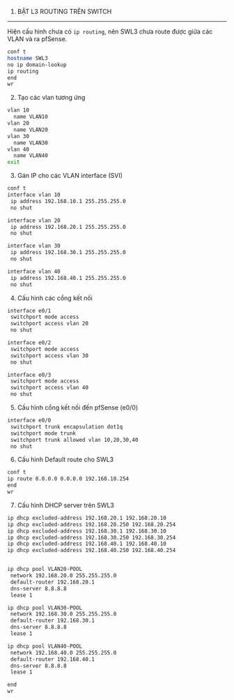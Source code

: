 1) BẬT L3 ROUTING TRÊN SWITCH
---
Hiện cấu hình chưa có `ip routing`, nên SWL3 chưa route được giữa các VLAN và ra pfSense.

```bash
conf t
hostname SWL3
no ip domain-lookup
ip routing
end
wr
```

2) Tạo các vlan tương ứng

```bash
vlan 10
  name VLAN10
vlan 20
  name VLAN20
vlan 30
  name VLAN30
vlan 40
  name VLAN40
exit
```

3) Gán IP cho các VLAN interface (SVI)

```bash
conf t
interface vlan 10
 ip address 192.168.10.1 255.255.255.0
 no shut

interface vlan 20
 ip address 192.168.20.1 255.255.255.0
 no shut

interface vlan 30
 ip address 192.168.30.1 255.255.255.0
 no shut

interface vlan 40
 ip address 192.168.40.1 255.255.255.0
 no shut
```

4) Cấu hình các cổng kết nối

```bash
interface e0/1
 switchport mode access
 switchport access vlan 20
 no shut

interface e0/2
 switchport mode access
 switchport access vlan 30
 no shut

interface e0/3
 switchport mode access
 switchport access vlan 40
 no shut
```

5) Cấu hình cổng kết nối đến pfSense (e0/0)

```bash
interface e0/0
 switchport trunk encapsulation dot1q
 switchport mode trunk
 switchport trunk allowed vlan 10,20,30,40
 no shut
```

6) Cấu hình Default route cho SWL3

```bash
conf t
ip route 0.0.0.0 0.0.0.0 192.168.10.254
end
wr
```

7) Cấu hình DHCP server trên SWL3

```bash
ip dhcp excluded-address 192.168.20.1 192.168.20.10
ip dhcp excluded-address 192.168.20.250 192.168.20.254
ip dhcp excluded-address 192.168.30.1 192.168.30.10
ip dhcp excluded-address 192.168.30.250 192.168.30.254
ip dhcp excluded-address 192.168.40.1 192.168.40.10
ip dhcp excluded-address 192.168.40.250 192.168.40.254


ip dhcp pool VLAN20-POOL
 network 192.168.20.0 255.255.255.0
 default-router 192.168.20.1
 dns-server 8.8.8.8
 lease 1

ip dhcp pool VLAN30-POOL
 network 192.168.30.0 255.255.255.0
 default-router 192.168.30.1
 dns-server 8.8.8.8
 lease 1

ip dhcp pool VLAN40-POOL
 network 192.168.40.0 255.255.255.0
 default-router 192.168.40.1
 dns-server 8.8.8.8
 lease 1

end
wr
```
